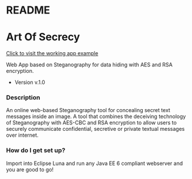# README #

# Art Of Secrecy #

[Click to visit the working app example](https://209.222.30.153:8443/Steganography/)

Web App based on Steganography for data hiding with AES and RSA encryption.
* Version
v.1.0

### Description ###
An online web-based Steganography tool for concealing secret text messages inside an image.
A tool that combines the deceiving technology of Steganography with AES-CBC and RSA encryption
to allow users to securely communicate confidential, secretive or private textual messages over
internet.

### How do I get set up? ###
Import into Eclipse Luna and run any Java EE 6 compliant webserver and you are good to go!
